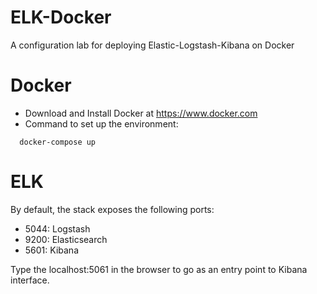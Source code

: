 # ELK-Docker

A configuration lab for deploying Elastic-Logstash-Kibana on Docker

# Docker

- Download and Install Docker at https://www.docker.com
- Command to set up the environment:

```
  docker-compose up
```

# ELK

By default, the stack exposes the following ports:

- 5044: Logstash
- 9200: Elasticsearch
- 5601: Kibana

Type the localhost:5061 in the browser to go as an entry point to Kibana interface.
